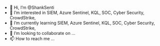 - 👋 Hi, I’m @ShankSenti
- 👀 I’m interested in SIEM, Azure Sentinel, KQL, SOC, Cyber Security, CrowdStrike, 
- 🌱 I’m currently learning SIEM, Azure Sentinel, KQL, SOC, Cyber Security, CrowdStrike, 
- 💞️ I’m looking to collaborate on ...
- 📫 How to reach me ...

<!---
ShankSenti/ShankSenti is a ✨ special ✨ repository because its `README.md` (this file) appears on your GitHub profile.
You can click the Preview link to take a look at your changes.
--->
